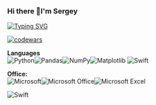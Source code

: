 ### Hi there 👋I'm Sergey  
[![Typing SVG](https://readme-typing-svg.herokuapp.com?color=%2336BCF7&lines=I+am+beginner+developer)](https://git.io/typing-svg)

[![codewars](https://www.codewars.com/users/Sergey_Krutko/badges/micro)](https://www.codewars.com/users/Sergey_Krutko)

**Languages**  
![Python](https://img.shields.io/badge/python-3670A0?style=for-the-badge&logo=python&logoColor=ffdd54)![Pandas](https://img.shields.io/badge/pandas-%23150458.svg?style=for-the-badge&logo=pandas&logoColor=white)![NumPy](https://img.shields.io/badge/numpy-%23013243.svg?style=for-the-badge&logo=numpy&logoColor=white)![Matplotlib](https://img.shields.io/badge/Matplotlib-%23ffffff.svg?style=for-the-badge&logo=Matplotlib&logoColor=black)
![Swift](https://img.shields.io/badge/swift-F54A2A?style=for-the-badge&logo=swift&logoColor=white)

**Office:**  
![Microsoft](https://img.shields.io/badge/Microsoft-0078D4?style=for-the-badge&logo=microsoft&logoColor=white)![Microsoft Office](https://img.shields.io/badge/Microsoft_Office-D83B01?style=for-the-badge&logo=microsoft-office&logoColor=white)![Microsoft Excel](https://img.shields.io/badge/Microsoft_Excel-217346?style=for-the-badge&logo=microsoft-excel&logoColor=white)

![Swift](https://img.shields.io/badge/swift-F54A2A?style=for-the-badge&logo=swift&logoColor=white)
